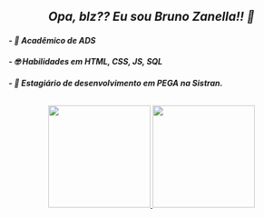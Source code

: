 <i>
  <p><h2 align = center> Opa, blz?? Eu sou Bruno Zanella!! 🖖</p>

<p>
<h4> - 🌱 Acadêmico de ADS
<h4> - 🤓 Habilidades em HTML, CSS, JS, SQL
<h4> - 📕 Estagiário de desenvolvimento em PEGA na Sistran.
</i>
</p>
  
<br>

<div align="center">
  <a href="https://github.com/bzanella">
  <img height="180em" src="https://github-readme-stats.vercel.app/api?username=bzanella&show_icons=true&theme=dark&include_all_commits=true&count_private=true"/>
  <img height="180em" src="https://github-readme-stats.vercel.app/api/top-langs/?username=bzanella&layout=compact&langs_count=7&theme=dark"/>
</div>

